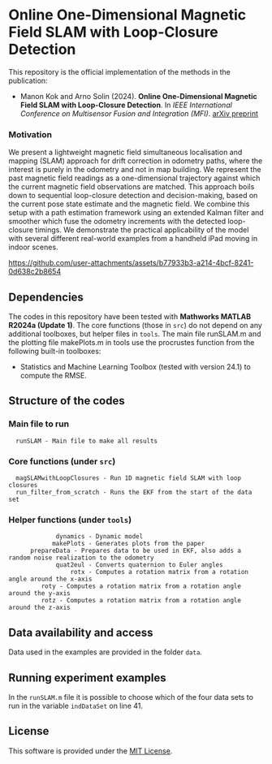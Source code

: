 # Online One-Dimensional Magnetic Field SLAM with Loop-Closure Detection

This repository is the official implementation of the methods in the publication:

* Manon Kok and Arno Solin (2024). **Online One-Dimensional Magnetic Field SLAM with Loop-Closure Detection**. In *IEEE International Conference on Multisensor Fusion and Integration (MFI)*. [arXiv preprint](https://arxiv.org/abs/2409.01091)

### Motivation

We present a lightweight magnetic field simultaneous localisation and mapping (SLAM) approach for drift correction in odometry paths, where the interest is purely in the odometry and not in map building. We represent the past magnetic field readings as a one-dimensional trajectory against which the current magnetic field observations are matched. This approach boils down to sequential loop-closure detection and decision-making, based on the current pose state estimate and the magnetic field. We combine this setup with a path estimation framework using an extended Kalman filter and smoother which fuse the odometry increments with the detected loop-closure timings. We demonstrate the practical applicability of the model with several different real-world examples from a handheld iPad moving in indoor scenes.

https://github.com/user-attachments/assets/b77933b3-a214-4bcf-8241-0d638c2b8654

## Dependencies

The codes in this repository have been tested with **Mathworks MATLAB R2024a (Update 1)**. The core functions (those in `src`) do not depend on any additional toolboxes, but helper files in `tools`. The main file runSLAM.m and the plotting file makePlots.m in tools use the procrustes function from the following built-in toolboxes:
* Statistics and Machine Learning Toolbox (tested with version 24.1)
to compute the RMSE.

## Structure of the codes

### Main file to run

```
  runSLAM - Main file to make all results
```

### Core functions (under `src`)

```
  magSLAMwithLoopClosures - Run 1D magnetic field SLAM with loop closures
  run_filter_from_scratch - Runs the EKF from the start of the data set
```

### Helper functions (under `tools`)

```
             dynamics - Dynamic model
            makePlots - Generates plots from the paper
	  prepareData - Prepares data to be used in EKF, also adds a random noise realization to the odometry
    	     quat2eul - Converts quaternion to Euler angles
                 rotx - Computes a rotation matrix from a rotation angle around the x-axis
		 roty - Computes a rotation matrix from a rotation angle around the y-axis
		 rotz - Computes a rotation matrix from a rotation angle around the z-axis
```

## Data availability and access

Data used in the examples are provided in the folder `data`.

## Running experiment examples

In the `runSLAM.m` file it is possible to choose which of the four data sets to run in the variable `indDataSet` on line 41.

## License

This software is provided under the [MIT License](LICENSE).
